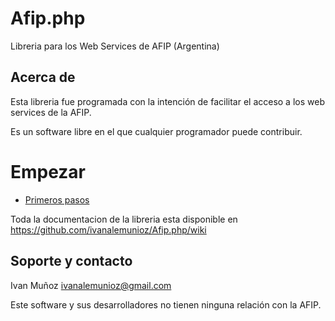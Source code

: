 # Afip.php
Libreria para los Web Services de AFIP (Argentina)

## Acerca de
Esta libreria fue programada con la intención de facilitar el acceso a los web services de la AFIP.

Es un software libre en el que cualquier programador puede contribuir.

# Empezar
- [Primeros pasos](https://github.com/ivanalemunioz/Afip.php/wiki/Primeros-pasos) 

Toda la documentacion de la libreria esta disponible en https://github.com/ivanalemunioz/Afip.php/wiki

## Soporte y contacto 

Ivan Muñoz ivanalemunioz@gmail.com

Este software y sus desarrolladores no tienen ninguna relación con la AFIP.
